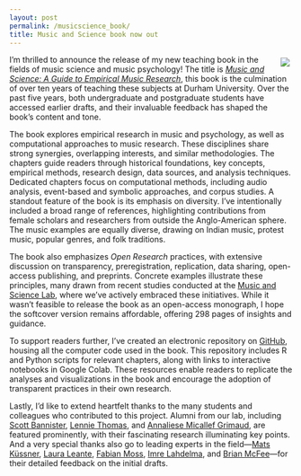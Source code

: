 ```yaml
---
layout: post
permalink: /musicscience_book/
title: Music and Science book now out 
---
```


<style>
 .wrap {
   float: right; 
   margin: 5px;
  }
</style>


<div class="wrap">
    <img src="https://tuomaseerola.github.io/emr/images/music_and_science_cover_sm.png"/>
</div>


I’m thrilled to announce the release of my new teaching book in the fields of music science and music psychology! The title is [_Music and Science: A Guide to Empirical Music Research_](https://doi.org/10.4324/9781003293804), this book is the culmination of over ten years of teaching these subjects at Durham University. Over the past five years, both undergraduate and postgraduate students have accessed earlier drafts, and their invaluable feedback has shaped the book’s content and tone.

The book explores empirical research in music and psychology, as well as computational approaches to music research. These disciplines share strong synergies, overlapping interests, and similar methodologies. The chapters guide readers through historical foundations, key concepts, empirical methods, research design, data sources, and analysis techniques. Dedicated chapters focus on computational methods, including audio analysis, event-based and symbolic approaches, and corpus studies. A standout feature of the book is its emphasis on diversity. I’ve intentionally included a broad range of references, highlighting contributions from female scholars and researchers from outside the Anglo-American sphere. The music examples are equally diverse, drawing on Indian music, protest music, popular genres, and folk traditions.

The book also emphasizes _Open Research_ practices, with extensive discussion on transparency, preregistration, replication, data sharing, open-access publishing, and preprints. Concrete examples illustrate these principles, many drawn from recent studies conducted at the [Music and Science Lab](https://musicscience.net), where we’ve actively embraced these initiatives. While it wasn’t feasible to release the book as an open-access monograph, I hope the softcover version remains affordable, offering 298 pages of insights and guidance.

To support readers further, I’ve created an electronic repository on [GitHub](https://tuomaseerola.github.io/emr/), housing all the computer code used in the book. This repository includes R and Python scripts for relevant chapters, along with links to interactive notebooks in Google Colab. These resources enable readers to replicate the analyses and visualizations in the book and encourage the adoption of transparent practices in their own research. 

Lastly, I’d like to extend heartfelt thanks to the many students and colleagues who contributed to this project. Alumni from our lab, including [Scott Bannister](https://ahc.leeds.ac.uk/music/staff/3358/dr-scott-bannister), [Lennie Thomas](https://www.aubg.edu/professors/lennie-thomas/), and [Annaliese Micallef Grimaud](https://www.linkedin.com/in/annaliesemg/), are featured prominently, with their fascinating research illuminating key points. And a very special thanks also go to leading experts in the field—[Mats Küssner](https://www.musikundmedien.hu-berlin.de/de/musikwissenschaft/trans/mitarbeiter_soz/Dr.%20Mats%20Kuessner), [Laura Leante](https://www.durham.ac.uk/staff/laura-leante/), [Fabian Moss](https://fabian-moss.de), [Imre Lahdelma](https://www.durham.ac.uk/staff/imre-d-lahdelma/), and [Brian McFee](https://brianmcfee.net)—for their detailed feedback on the initial drafts.

